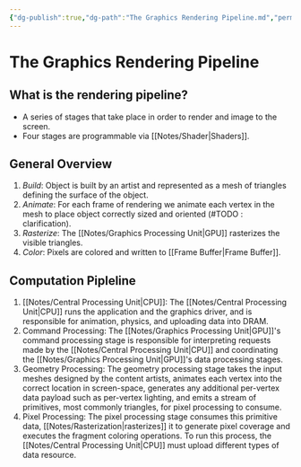 ```yaml
---
{"dg-publish":true,"dg-path":"The Graphics Rendering Pipeline.md","permalink":"/the-graphics-rendering-pipeline/","tags":[null]}
---
```




# The Graphics Rendering Pipeline
## What is the rendering pipeline?
- A series of stages that take place in order to render and image to the screen.
- Four stages are programmable via [[Notes/Shader\|Shaders]].
## General Overview
1. *Build*: Object is built by an artist and represented as a mesh of triangles defining the surface of the object.
2. *Animate*: For each frame of rendering we animate each vertex in the mesh to place object correctly sized and oriented (#TODO : clarification).
3. *Rasterize*: The [[Notes/Graphics Processing Unit\|GPU]] rasterizes the visible triangles.
4. *Color*: Pixels are colored and written to [[Frame Buffer\|Frame Buffer]].

## Computation Pipleline
1. [[Notes/Central Processing Unit\|CPU]]: The [[Notes/Central Processing Unit\|CPU]] runs the application and the graphics driver, and is responsible for animation, physics, and uploading data into DRAM.
2. Command Processing: The [[Notes/Graphics Processing Unit\|GPU]]'s command processing stage is responsible for interpreting requests made by the [[Notes/Central Processing Unit\|CPU]] and coordinating the [[Notes/Graphics Processing Unit\|GPU]]'s data processing stages.
3. Geometry Processing: The geometry processing stage takes the input meshes designed by the content artists, animates each vertex into the correct location in screen-space, generates any additional per-vertex data payload such as per-vertex lighting, and emits a stream of primitives, most commonly triangles, for pixel processing to consume.
4. Pixel Processing: The pixel processing stage consumes this primitive data, [[Notes/Rasterization\|rasterizes]] it to generate pixel coverage and executes the fragment coloring operations. To run this process, the [[Notes/Central Processing Unit\|CPU]] must upload different types of data resource.
